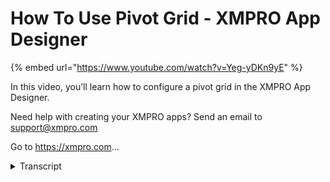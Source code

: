 # How To Use Pivot Grid - XMPRO App Designer
{% embed url="https://www.youtube.com/watch?v=Yeg-yDKn9yE" %}



In this video, you’ll learn how to configure a pivot grid in the XMPRO App Designer.

Need help with creating your XMPRO apps? Send an email to support@xmpro.com

Go to https://xmpro.com...
<details>
<summary>Transcript</summary>In this video, you’ll learn how to configure a pivot grid in the XMPRO App Designer.

Need help with creating your XMPRO apps? Send an email to support@xmpro.com

Go to https://xmpro.com...
in this video we will be going over

how to configure a pivot grid

we will start with the appearance

settings first we have an option for

visible here we can set it to true or

false and that will

enable or disable the control from being

viewed

showing borders will show a border

around the outside of the grid itself

row and column grand totals they will

show

on the column or row labels themselves

you can expand that to see some totals

and the same thing goes for the row and

column totals here

on to the behavior section we have three

options

we have an option to allow sorting by

summary

we can allow the end user to filter

and we can choose to retain the layout

the last options we have here fields

each field we can set it to

four different options let's create a

new one we have to give it a name we'll

call this

test we can choose rather to have the

row or column be visible

we can set a caption on it so we can

replace the name with a caption here i'm

just going to call it test again

you can choose where it's going to show

up in the pivot grid

it can be a row a column a piece of data

or filter you can choose the

data field itself you can choose one

something from your data source here

in this case i will choose order total

and the data type

i'll choose string data type as well you

have options right here

area i'm going to go with data in this

case

i'm going to set it to expanded expanded

means

that there's more data to see other than

just one you can expand it and see all

the data pieces

that go into the area you can set the

width

for the column or row as well

you can choose rather to wrap the words

transitioning to the live view here we

can see that we have

rows for our locations

we have columns for our customer then in

the data portion

we have some data

that's pivoted off these two sets of

values here

additionally we can see the grand totals

for the columns and the rows

and we can filter what rows we want what

fields we want

what should be a filter etc so if we

take we want to add the customer as well

want to move it to let's say the data

field

you can see that the pivot grid can be

updated in real time here we can move

this to a row

we can expand this and see

the drill down here as well
</details>